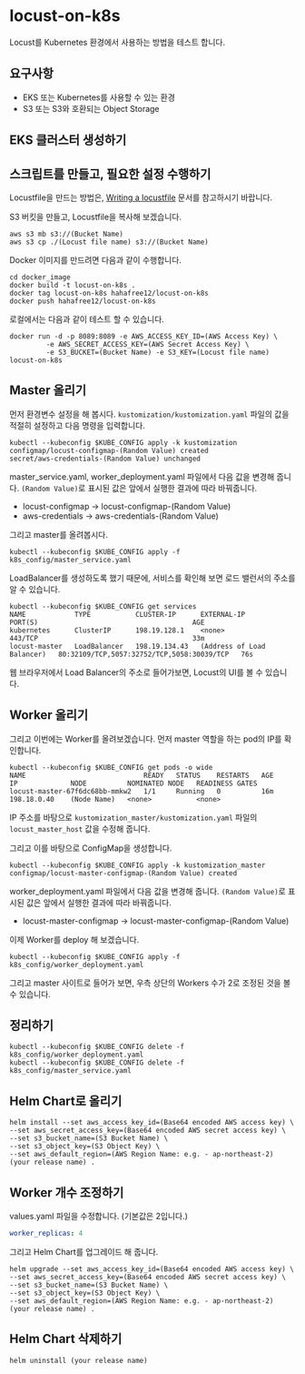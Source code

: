 # locust-on-k8s

Locust를 Kubernetes 환경에서 사용하는 방법을 테스트 합니다. 

## 요구사항

* EKS 또는 Kubernetes를 사용할 수 있는 환경
* S3 또는 S3와 호환되는 Object Storage

## EKS 클러스터 생성하기



## 스크립트를 만들고, 필요한 설정 수행하기

Locustfile을 만드는 방법은, [Writing a locustfile](https://docs.locust.io/en/latest/writing-a-locustfile.html) 문서를 참고하시기 바랍니다. 

S3 버킷을 만들고, Locustfile을 복사해 보겠습니다. 

```shell script
aws s3 mb s3://(Bucket Name)
aws s3 cp ./(Locust file name) s3://(Bucket Name)
```

Docker 이미지를 만드려면 다음과 같이 수행합니다. 

```shell script
cd docker_image
docker build -t locust-on-k8s .
docker tag locust-on-k8s hahafree12/locust-on-k8s
docker push hahafree12/locust-on-k8s
```

로컬에서는 다음과 같이 테스트 할 수 있습니다. 

```shell script
docker run -d -p 8089:8089 -e AWS_ACCESS_KEY_ID=(AWS Access Key) \
         -e AWS_SECRET_ACCESS_KEY=(AWS Secret Access Key) \
         -e S3_BUCKET=(Bucket Name) -e S3_KEY=(Locust file name) locust-on-k8s
```

## Master 올리기

먼저 환경변수 설정을 해 봅시다. `kustomization/kustomization.yaml` 파일의 값을 적절히 설정하고 다음 명령을 입력합니다.

```shell script
kubectl --kubeconfig $KUBE_CONFIG apply -k kustomization
configmap/locust-configmap-(Random Value) created
secret/aws-credentials-(Random Value) unchanged
```

master_service.yaml, worker_deployment.yaml 파일에서 다음 값을 변경해 줍니다. `(Random Value)`로 표시된 값은 앞에서 실행한 결과에 따라 바꿔줍니다.

* locust-configmap -> locust-configmap-(Random Value)
* aws-credentials -> aws-credentials-(Random Value)

그리고 master를 올려봅시다. 

```shell script
kubectl --kubeconfig $KUBE_CONFIG apply -f k8s_config/master_service.yaml
```

LoadBalancer를 생성하도록 했기 때문에, 서비스를 확인해 보면 로드 밸런서의 주소를 알 수 있습니다.

```shell script
kubectl --kubeconfig $KUBE_CONFIG get services 
NAME            TYPE           CLUSTER-IP      EXTERNAL-IP                  PORT(S)                                      AGE
kubernetes      ClusterIP      198.19.128.1    <none>                       443/TCP                                      33m
locust-master   LoadBalancer   198.19.134.43   (Address of Load Balancer)   80:32109/TCP,5057:32752/TCP,5058:30039/TCP   76s
```

웹 브라우저에서 Load Balancer의 주소로 들어가보면, Locust의 UI를 볼 수 있습니다.
## Worker 올리기

그리고 이번에는 Worker를 올려보겠습니다. 먼저 master 역할을 하는 pod의 IP를 확인합니다.

```shell script
kubectl --kubeconfig $KUBE_CONFIG get pods -o wide
NAME                             READY   STATUS    RESTARTS   AGE     IP             NODE          NOMINATED NODE   READINESS GATES
locust-master-67f6dc68bb-mmkw2   1/1     Running   0          16m     198.18.0.40    (Node Name)   <none>           <none>
```

IP 주소를 바탕으로 `kustomization_master/kustomization.yaml` 파일의 `locust_master_host` 값을 수정해 줍니다.

그리고 이를 바탕으로 ConfigMap을 생성합니다. 

```shell script
kubectl --kubeconfig $KUBE_CONFIG apply -k kustomization_master                  
configmap/locust-master-configmap-(Random Value) created
```

worker_deployment.yaml 파일에서 다음 값을 변경해 줍니다. `(Random Value)`로 표시된 값은 앞에서 실행한 결과에 따라 바꿔줍니다.

* locust-master-configmap -> locust-master-configmap-(Random Value)

이제 Worker를 deploy 해 보겠습니다. 

```shell script
kubectl --kubeconfig $KUBE_CONFIG apply -f k8s_config/worker_deployment.yaml
```

그리고 master 사이트로 들어가 보면, 우측 상단의 Workers 수가 2로 조정된 것을 볼 수 있습니다. 

## 정리하기

```shell script
kubectl --kubeconfig $KUBE_CONFIG delete -f k8s_config/worker_deployment.yaml
kubectl --kubeconfig $KUBE_CONFIG delete -f k8s_config/master_service.yaml
```

## Helm Chart로 올리기

```shell script
helm install --set aws_access_key_id=(Base64 encoded AWS access key) \
--set aws_secret_access_key=(Base64 encoded AWS secret access key) \
--set s3_bucket_name=(S3 Bucket Name) \
--set s3_object_key=(S3 Object Key) \
--set aws_default_region=(AWS Region Name: e.g. - ap-northeast-2)
(your release name) .
```

## Worker 개수 조정하기

values.yaml 파일을 수정합니다. (기본값은 2입니다.) 

```yaml
worker_replicas: 4
```

그리고 Helm Chart를 업그레이드 해 줍니다.

```shell script
helm upgrade --set aws_access_key_id=(Base64 encoded AWS access key) \
--set aws_secret_access_key=(Base64 encoded AWS secret access key) \
--set s3_bucket_name=(S3 Bucket Name) \
--set s3_object_key=(S3 Object Key) \
--set aws_default_region=(AWS Region Name: e.g. - ap-northeast-2)
(your release name) .
```

## Helm Chart 삭제하기

```shell script
helm uninstall (your release name)
```
